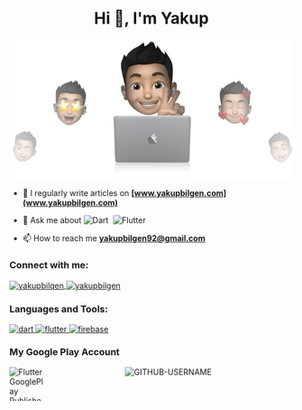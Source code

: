 <h1 align="center">Hi 👋, I'm Yakup</h1>

<img align="center" src="https://github.com/yakupbilgen/yakupbilgen/blob/main/readme_cover.png" />

- 📝 I regularly write articles on **[www.yakupbilgen.com](www.yakupbilgen.com)**

- 💬 Ask me about ![Dart](https://img.shields.io/badge/Dart-05122A?style=flat&logo=dart&logoColor=29B6F6)&nbsp;
![Flutter](https://img.shields.io/badge/Flutter-05122A?style=flat&logo=flutter&logoColor=02569B)&nbsp;

- 📫 How to reach me **yakupbilgen92@gmail.com**

<h3 align="left">Connect with me:</h3>
<p align="left">
<a href="https://twitter.com/yakupbilqen" target="blank"><img align="center" src="https://raw.githubusercontent.com/rahuldkjain/github-profile-readme-generator/master/src/images/icons/Social/twitter.svg" alt="yakupbilqen" height="30" width="40" /> </a> 
<a href="https://linkedin.com/in/yakupbilgen" target="blank"><img align="center" src="https://raw.githubusercontent.com/rahuldkjain/github-profile-readme-generator/master/src/images/icons/Social/linked-in-alt.svg" alt="yakupbilgen" height="30" width="40" /> </a> 
</p>

<h3 align="left">Languages and Tools:</h3>
<p align="left">
  <a href="https://dart.dev" target="_blank"> <img src="https://www.vectorlogo.zone/logos/dartlang/dartlang-icon.svg" alt="dart" width="40" height="40"/> </a> 
  <a href="https://flutter.dev" target="_blank"> <img src="https://www.vectorlogo.zone/logos/flutterio/flutterio-icon.svg" alt="flutter" width="40" height="40"/> </a>  
  <a href="https://firebase.google.com/" target="_blank"> <img src="https://www.vectorlogo.zone/logos/firebase/firebase-icon.svg" alt="firebase" width="40" height="40"/> </a>  
</p>

<h3 align="left">My Google Play Account</h3>
<p align="left">
  <a href="https://play.google.com/store/apps/dev?id=5253923400709940668"><img src="https://flutter-badge-generator.web.app/assets/assets/images/badges/googleplay-publisher.svg" alt="Flutter GooglePlay Publisher" align="left" height="60" width="60" ></a>
</p>

<p align="center"> <img src="https://komarev.com/ghpvc/?username=yakupbilgen&label=Profile%20views&color=ce9927&style=flat" alt="GITHUB-USERNAME" /> </p>

